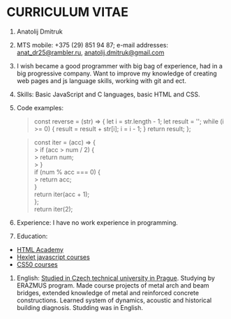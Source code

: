 # CURRICULUM VITAE
1. Anatolij Dmitruk
1. MTS mobile: +375 (29) 851 94 87; e-mail addresses: anat_dr25@rambler.ru, anatolij.dmitruk@gmail.com
1. I wish became a good programmer with big bag of experience, had in a big progressive company. Want to improve my knowledge of creating web pages and js language skills, working with git and ect.
1. Skills: Basic JavaScript and C languages, basic HTML and CSS.
1. Code examples:  
    <addr>
    >const reverse = (str) => {
      > let i = str.length - 1;
     > let result = '';
     > while (i >= 0) {
      > result = result + str[i];
     > i = i - 1;
     > }
     > return result;
    > };
    
    > const iter = (acc) => {  
        > if (acc > num / 2) {  
         > return num;  
        > }  
      > if (num % acc === 0) {  
        > return acc;  
      > }  
      > return iter(acc + 1);  
     > };  
    > return iter(2);</addr>  

1. Experience: I have no work experience in programming.
1. Education:
 * [HTML Academy](https://htmlacademy.ru/courses)
 * [Hexlet javascript courses](https://ru.hexlet.io/courses/introduction_to_programming)
 * [CS50 courses](https://javarush.ru/quests/QUEST_HARVARD_CS50)
1. English: [Studied in Czech technical university in Prague](https://international.cvut.cz/for-incomers/erasmus-and-exchange/). Studying by ERAZMUS program. 
Made course projects of metal arch and beam bridges, extended knowledge of metal and reinforced concrete constructions. Learned system of dynamics, acoustic and historical building diagnosis. Studding was in English.